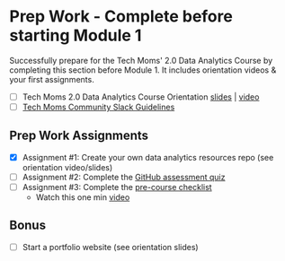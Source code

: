 # Prep Work - Complete before starting Module 1 

Successfully prepare for the Tech Moms' 2.0 Data Analytics Course by completing this section before Module 1. It includes orientation videos & your first assignments. 

- [ ] Tech Moms 2.0 Data Analytics Course Orientation [slides](https://docs.google.com/presentation/d/1ttR8RHF_bvDvXxFFcWyrDF-R8yrwz2Nv7C52DkT7wmA/edit#slide=id.g2f12d79c799_0_94) | [video](https://www.youtube.com/watch?v=IaiKZy1j0gs&list=PLvJhtbaWAuW2TzL4FLUfOvJay7SwvgBSf&index=1) 
- [ ] [Tech Moms Community Slack Guidelines](https://docs.google.com/document/d/1g7nEFyEZe8AvSan-bbYAuvJorYvHSdoX55urAGQO_iI/edit)

## Prep Work Assignments

- [X] Assignment #1: Create your own data analytics resources repo (see orientation video/slides)
- [ ] Assignment #2: Complete the [GitHub assessment quiz](https://forms.gle/8yxFxELRCoHKo8oq7) 
- [ ] Assignment #3: Complete the [pre-course checklist](https://docs.google.com/document/u/1/d/1DvkYSFrZkkCpClqdR6HO3zsEFOUPDAoqZliurV4QkzA/copy?usp=sharing)
    * Watch this one min [video](https://app.screencastify.com/v3/watch/XJp2UYdVvVnFIFr2CjeA)

## Bonus

- [ ] Start a portfolio website (see orientation slides)

